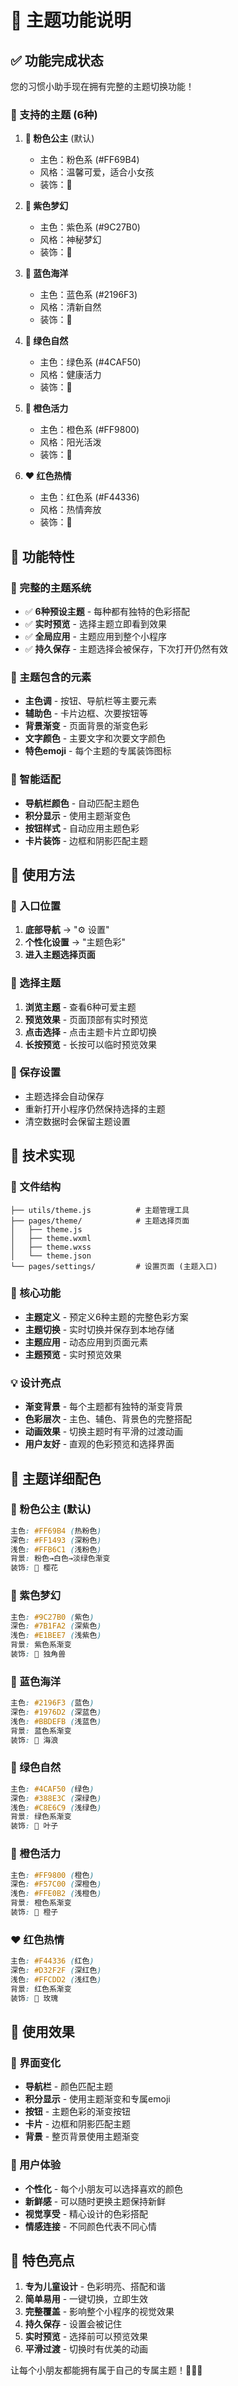 # 🎨 主题功能说明

## ✅ 功能完成状态

您的习惯小助手现在拥有完整的主题切换功能！

### 🌈 支持的主题 (6种)

1. **💖 粉色公主** (默认)
   - 主色：粉色系 (#FF69B4)
   - 风格：温馨可爱，适合小女孩
   - 装饰：🌸

2. **💜 紫色梦幻**
   - 主色：紫色系 (#9C27B0)
   - 风格：神秘梦幻
   - 装饰：🦄

3. **💙 蓝色海洋**
   - 主色：蓝色系 (#2196F3)
   - 风格：清新自然
   - 装饰：🌊

4. **💚 绿色自然**
   - 主色：绿色系 (#4CAF50)
   - 风格：健康活力
   - 装饰：🌿

5. **🧡 橙色活力**
   - 主色：橙色系 (#FF9800)
   - 风格：阳光活泼
   - 装饰：🍊

6. **❤️ 红色热情**
   - 主色：红色系 (#F44336)
   - 风格：热情奔放
   - 装饰：🌹

## 🎯 功能特性

### 📱 完整的主题系统
- ✅ **6种预设主题** - 每种都有独特的色彩搭配
- ✅ **实时预览** - 选择主题立即看到效果
- ✅ **全局应用** - 主题应用到整个小程序
- ✅ **持久保存** - 主题选择会被保存，下次打开仍然有效

### 🎨 主题包含的元素
- **主色调** - 按钮、导航栏等主要元素
- **辅助色** - 卡片边框、次要按钮等
- **背景渐变** - 页面背景的渐变色彩
- **文字颜色** - 主要文字和次要文字颜色
- **特色emoji** - 每个主题的专属装饰图标

### 🌟 智能适配
- **导航栏颜色** - 自动匹配主题色
- **积分显示** - 使用主题渐变色
- **按钮样式** - 自动应用主题色彩
- **卡片装饰** - 边框和阴影匹配主题

## 🚀 使用方法

### 📍 入口位置
1. **底部导航** → "⚙️ 设置"
2. **个性化设置** → "主题色彩"
3. **进入主题选择页面**

### 🎨 选择主题
1. **浏览主题** - 查看6种可爱主题
2. **预览效果** - 页面顶部有实时预览
3. **点击选择** - 点击主题卡片立即切换
4. **长按预览** - 长按可以临时预览效果

### 💾 保存设置
- 主题选择会自动保存
- 重新打开小程序仍然保持选择的主题
- 清空数据时会保留主题设置

## 🎯 技术实现

### 📁 文件结构
```
├── utils/theme.js          # 主题管理工具
├── pages/theme/            # 主题选择页面
│   ├── theme.js
│   ├── theme.wxml
│   ├── theme.wxss
│   └── theme.json
└── pages/settings/         # 设置页面 (主题入口)
```

### 🔧 核心功能
- **主题定义** - 预定义6种主题的完整色彩方案
- **主题切换** - 实时切换并保存到本地存储
- **主题应用** - 动态应用到页面元素
- **主题预览** - 实时预览效果

### 💡 设计亮点
- **渐变背景** - 每个主题都有独特的渐变背景
- **色彩层次** - 主色、辅色、背景色的完整搭配
- **动画效果** - 切换主题时有平滑的过渡动画
- **用户友好** - 直观的色彩预览和选择界面

## 🌈 主题详细配色

### 💖 粉色公主 (默认)
```css
主色: #FF69B4 (热粉色)
深色: #FF1493 (深粉色)
浅色: #FFB6C1 (浅粉色)
背景: 粉色→白色→淡绿色渐变
装饰: 🌸 樱花
```

### 💜 紫色梦幻
```css
主色: #9C27B0 (紫色)
深色: #7B1FA2 (深紫色)
浅色: #E1BEE7 (浅紫色)
背景: 紫色系渐变
装饰: 🦄 独角兽
```

### 💙 蓝色海洋
```css
主色: #2196F3 (蓝色)
深色: #1976D2 (深蓝色)
浅色: #BBDEFB (浅蓝色)
背景: 蓝色系渐变
装饰: 🌊 海浪
```

### 💚 绿色自然
```css
主色: #4CAF50 (绿色)
深色: #388E3C (深绿色)
浅色: #C8E6C9 (浅绿色)
背景: 绿色系渐变
装饰: 🌿 叶子
```

### 🧡 橙色活力
```css
主色: #FF9800 (橙色)
深色: #F57C00 (深橙色)
浅色: #FFE0B2 (浅橙色)
背景: 橙色系渐变
装饰: 🍊 橙子
```

### ❤️ 红色热情
```css
主色: #F44336 (红色)
深色: #D32F2F (深红色)
浅色: #FFCDD2 (浅红色)
背景: 红色系渐变
装饰: 🌹 玫瑰
```

## 🎉 使用效果

### 📱 界面变化
- **导航栏** - 颜色匹配主题
- **积分显示** - 使用主题渐变和专属emoji
- **按钮** - 主题色彩的渐变按钮
- **卡片** - 边框和阴影匹配主题
- **背景** - 整页背景使用主题渐变

### 💖 用户体验
- **个性化** - 每个小朋友可以选择喜欢的颜色
- **新鲜感** - 可以随时更换主题保持新鲜
- **视觉享受** - 精心设计的色彩搭配
- **情感连接** - 不同颜色代表不同心情

## 🌟 特色亮点

1. **专为儿童设计** - 色彩明亮、搭配和谐
2. **简单易用** - 一键切换，立即生效
3. **完整覆盖** - 影响整个小程序的视觉效果
4. **持久保存** - 设置会被记住
5. **实时预览** - 选择前可以预览效果
6. **平滑过渡** - 切换时有优美的动画

让每个小朋友都能拥有属于自己的专属主题！🌸💖✨
